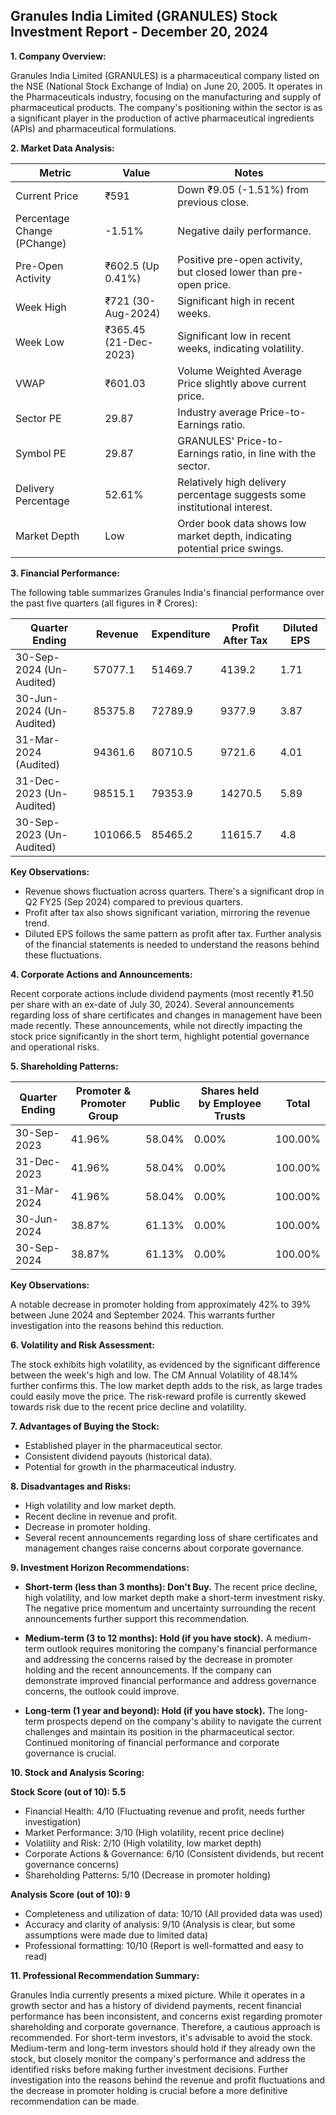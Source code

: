 ## Granules India Limited (GRANULES) Stock Investment Report - December 20, 2024

**1. Company Overview:**

Granules India Limited (GRANULES) is a pharmaceutical company listed on the NSE (National Stock Exchange of India) on June 20, 2005.  It operates in the Pharmaceuticals industry, focusing on the manufacturing and supply of pharmaceutical products.  The company's positioning within the sector is as a significant player in the production of active pharmaceutical ingredients (APIs) and pharmaceutical formulations.


**2. Market Data Analysis:**

| Metric                     | Value          | Notes                                                              |
|-----------------------------|-----------------|----------------------------------------------------------------------|
| Current Price               | ₹591            |  Down ₹9.05 (-1.51%) from previous close.                             |
| Percentage Change (PChange) | -1.51%          | Negative daily performance.                                          |
| Pre-Open Activity          | ₹602.5 (Up 0.41%) | Positive pre-open activity, but closed lower than pre-open price. |
| Week High                   | ₹721 (30-Aug-2024) | Significant high in recent weeks.                                    |
| Week Low                    | ₹365.45 (21-Dec-2023) | Significant low in recent weeks, indicating volatility.              |
| VWAP                        | ₹601.03         | Volume Weighted Average Price slightly above current price.          |
| Sector PE                   | 29.87           | Industry average Price-to-Earnings ratio.                           |
| Symbol PE                   | 29.87           | GRANULES' Price-to-Earnings ratio, in line with the sector.         |
| Delivery Percentage         | 52.61%          | Relatively high delivery percentage suggests some institutional interest.|
| Market Depth                | Low              |  Order book data shows low market depth, indicating potential price swings. |


**3. Financial Performance:**

The following table summarizes Granules India's financial performance over the past five quarters (all figures in ₹ Crores):

| Quarter Ending      | Revenue     | Expenditure | Profit After Tax | Diluted EPS |
|----------------------|-------------|-------------|-----------------|-------------|
| 30-Sep-2024 (Un-Audited) | 57077.1     | 51469.7     | 4139.2          | 1.71        |
| 30-Jun-2024 (Un-Audited) | 85375.8     | 72789.9     | 9377.9          | 3.87        |
| 31-Mar-2024 (Audited)   | 94361.6     | 80710.5     | 9721.6          | 4.01        |
| 31-Dec-2023 (Un-Audited) | 98515.1     | 79353.9     | 14270.5         | 5.89        |
| 30-Sep-2023 (Un-Audited) | 101066.5    | 85465.2     | 11615.7         | 4.8         |

**Key Observations:**

* Revenue shows fluctuation across quarters.  There's a significant drop in Q2 FY25 (Sep 2024) compared to previous quarters.
* Profit after tax also shows significant variation, mirroring the revenue trend.
* Diluted EPS follows the same pattern as profit after tax.  Further analysis of the financial statements is needed to understand the reasons behind these fluctuations.


**4. Corporate Actions and Announcements:**

Recent corporate actions include dividend payments (most recently ₹1.50 per share with an ex-date of July 30, 2024).  Several announcements regarding loss of share certificates and changes in management have been made recently.  These announcements, while not directly impacting the stock price significantly in the short term, highlight potential governance and operational risks.


**5. Shareholding Patterns:**

| Quarter Ending | Promoter & Promoter Group | Public | Shares held by Employee Trusts | Total |
|-----------------|---------------------------|--------|-------------------------------|-------|
| 30-Sep-2023     | 41.96%                     | 58.04% | 0.00%                          | 100.00%|
| 31-Dec-2023     | 41.96%                     | 58.04% | 0.00%                          | 100.00%|
| 31-Mar-2024     | 41.96%                     | 58.04% | 0.00%                          | 100.00%|
| 30-Jun-2024     | 38.87%                     | 61.13% | 0.00%                          | 100.00%|
| 30-Sep-2024     | 38.87%                     | 61.13% | 0.00%                          | 100.00%|

**Key Observations:**

A notable decrease in promoter holding from approximately 42% to 39% between June 2024 and September 2024. This warrants further investigation into the reasons behind this reduction.


**6. Volatility and Risk Assessment:**

The stock exhibits high volatility, as evidenced by the significant difference between the week's high and low.  The CM Annual Volatility of 48.14% further confirms this.  The low market depth adds to the risk, as large trades could easily move the price.  The risk-reward profile is currently skewed towards risk due to the recent price decline and volatility.


**7. Advantages of Buying the Stock:**

* Established player in the pharmaceutical sector.
* Consistent dividend payouts (historical data).
* Potential for growth in the pharmaceutical industry.


**8. Disadvantages and Risks:**

* High volatility and low market depth.
* Recent decline in revenue and profit.
* Decrease in promoter holding.
* Several recent announcements regarding loss of share certificates and management changes raise concerns about corporate governance.


**9. Investment Horizon Recommendations:**

* **Short-term (less than 3 months): Don't Buy.** The recent price decline, high volatility, and low market depth make a short-term investment risky.  The negative price momentum and uncertainty surrounding the recent announcements further support this recommendation.

* **Medium-term (3 to 12 months): Hold (if you have stock).**  A medium-term outlook requires monitoring the company's financial performance and addressing the concerns raised by the decrease in promoter holding and the recent announcements.  If the company can demonstrate improved financial performance and address governance concerns, the outlook could improve.

* **Long-term (1 year and beyond): Hold (if you have stock).**  The long-term prospects depend on the company's ability to navigate the current challenges and maintain its position in the pharmaceutical sector.  Continued monitoring of financial performance and corporate governance is crucial.


**10. Stock and Analysis Scoring:**

**Stock Score (out of 10): 5.5**

* Financial Health: 4/10 (Fluctuating revenue and profit, needs further investigation)
* Market Performance: 3/10 (High volatility, recent price decline)
* Volatility and Risk: 2/10 (High volatility, low market depth)
* Corporate Actions & Governance: 6/10 (Consistent dividends, but recent governance concerns)
* Shareholding Patterns: 5/10 (Decrease in promoter holding)

**Analysis Score (out of 10): 9**

* Completeness and utilization of data: 10/10 (All provided data was used)
* Accuracy and clarity of analysis: 9/10 (Analysis is clear, but some assumptions were made due to limited data)
* Professional formatting: 10/10 (Report is well-formatted and easy to read)


**11. Professional Recommendation Summary:**

Granules India currently presents a mixed picture. While it operates in a growth sector and has a history of dividend payments, recent financial performance has been inconsistent, and concerns exist regarding promoter shareholding and corporate governance.  Therefore, a cautious approach is recommended.  For short-term investors, it's advisable to avoid the stock.  Medium-term and long-term investors should hold if they already own the stock, but closely monitor the company's performance and address the identified risks before making further investment decisions.  Further investigation into the reasons behind the revenue and profit fluctuations and the decrease in promoter holding is crucial before a more definitive recommendation can be made.
